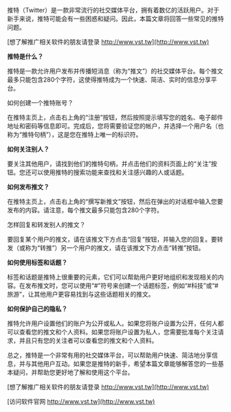 推特（Twitter）是一款非常流行的社交媒体平台，拥有着数亿的活跃用户。对于新手来说，推特可能会有一些困惑和疑问。因此，本篇文章将回答一些常见的推特问题。

[想了解推广相关软件的朋友请登录 http://www.vst.tw](http://www.vst.tw)

**推特是什么？**

推特是一款允许用户发布并传播短消息（称为“推文”）的社交媒体平台。每个推文最多只能包含280个字符，这使得推特成为一个快速、简洁、实时的信息分享平台。

如何创建一个推特账号？

在推特主页上，点击右上角的“注册”按钮，然后按照提示填写您的姓名、电子邮件地址和密码等信息即可。完成后，您将需要验证您的帐户，并选择一个用户名（也称为“推特句柄”），这是您在推特上唯一的标识符。

**如何关注别人？**

要关注其他用户，请找到他们的推特句柄，并点击他们的资料页面上的“关注”按钮。您还可以使用推特的搜索功能来查找和关注感兴趣的人或话题。

**如何发布推文？**

在推特主页上，点击右上角的“撰写新推文”按钮，然后在弹出的对话框中输入您要发布的内容。请注意，每个推文最多只能包含280个字符。

怎样回复和转发别人的推文？

要回复某个用户的推文，请在该推文下方点击“回复”按钮，并输入您的回复。要转发（或称为“转推”）另一个用户的推文，请在该推文下方点击“转推”按钮。

**如何使用标签和话题？**

标签和话题是推特上很重要的元素，它们可以帮助用户更好地组织和发现相关的内容。在发布推文时，您可以使用“#”符号来创建一个话题标签，例如“#科技”或“#旅游”，让其他用户更容易找到与这些话题相关的推文。

**如何保护自己的隐私？**

推特允许用户设置他们的账户为公开或私人。如果您将账户设置为公开，任何人都可以查看您的推文和个人资料。如果您将账户设置为私人，您需要批准每个关注请求，并且只有您的关注者可以查看您的推文和个人资料。

总之，推特是一个非常有用的社交媒体平台，可以帮助用户快速、简洁地分享信息，并与其他用户互动。如果您是推特的新手，希望本篇文章能够解答您的一些基本疑问，并帮助您更好地了解和使用这个平台。

[想了解推广相关软件的朋友请登录 http://www.vst.tw](http://www.vst.tw)


[访问软件官网 http://www.vst.tw](http://www.vst.tw)
